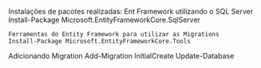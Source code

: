 Instalações de pacotes realizadas:
	Ent Framework utilizando o SQL Server
	Install-Package Microsoft.EntityFrameworkCore.SqlServer

	Ferramentas do Entity Framework para utilizar as Migrations
	Install-Package Microsoft.EntityFrameworkCore.Tools

Adicionando Migration
	Add-Migration InitialCreate
	Update-Database